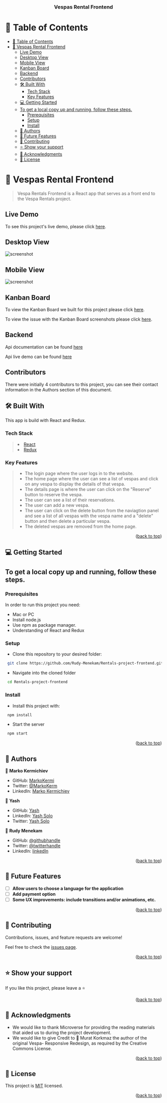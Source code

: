 <a name="readme-top"></a>

<div align="center">
  <h3><b>Vespas Rental Frontend</b></h3>
</div>
<a name="readme-top"></a>

<!-- TABLE OF CONTENTS -->

# 📗 Table of Contents

- [📗 Table of Contents](#-table-of-contents)
- [📖 Vespas Rental Frontend ](#-vespas-rental-frontend-)
  - [Live Demo](#live-demo)
  - [Desktop View](#desktop-view)
  - [Mobile View](#mobile-view)
  - [Kanban Board](#kanban-board)
  - [Backend](#backend)
  - [Contributors](#contributors)
  - [🛠 Built With ](#-built-with-)
    - [Tech Stack ](#tech-stack-)
    - [Key Features ](#key-features-)
  - [💻 Getting Started ](#-getting-started-)
  - [To get a local copy up and running, follow these steps.](#to-get-a-local-copy-up-and-running-follow-these-steps)
    - [Prerequisites](#prerequisites)
    - [Setup](#setup)
    - [Install](#install)
  - [👥 Authors ](#-authors-)
  - [🔭 Future Features ](#-future-features-)
  - [🤝 Contributing ](#-contributing-)
  - [⭐️ Show your support ](#️-show-your-support-)
  - [🙏 Acknowledgments ](#-acknowledgments-)
  - [📝 License ](#-license-)

<!-- PROJECT DESCRIPTION -->

# 📖 Vespas Rental Frontend <a name="about-project"></a>

> Vespa Rentals Frontend is a React app that serves as a front end to the Vespa Rentals project.

## Live Demo

To see this project's live demo, please click [here]().

## Desktop View

![screenshot]()

## Mobile View

![screenshot]()
## Kanban Board

To view the Kanban Board we built for this project please click [here](https://github.com/users/Rudy-Menekam/projects/3).

To view the issue with the Kanban Board screenshots please click [here](https://github.com/Rudy-Menekam/Rentals-project-frontend/issues/14).

## Backend

Api documentation can be found [here]()

Api live demo can be found [here]()

## Contributors

There were initially 4 contributors to this project, you can see their contact information in the Authors section of this document.

## 🛠 Built With <a name="built-with"></a>

This app is build with React and Redux.

### Tech Stack <a name="tech-stack"></a>

> <li><a href="https://reactjs.org/">React</a></li>
> <li><a href="https://redux.js.org/">Redux</a></li>

### Key Features <a name="key-features"></a>

> - The login page where the user logs in to the website.
> - The home page where the user can see a list of vespas and click on any vespa to display the details of that vespa.
> - The details page is where the user can click on the "Reserve" button to reserve the vespa.
> - The user can see a list of their reservations.
> - The user can add a new vespa.
> - The user can click on the delete button from the naviagtion panel and see a list of all vespas with the vespa name and a "delete" button and then delete a particular vespa.
> - The deleted vespas are removed from the home page.

<p align="right">(<a href="#readme-top">back to top</a>)</p>

<!-- GETTING STARTED -->

## 💻 Getting Started <a name="getting-started"></a>

## To get a local copy up and running, follow these steps.

### Prerequisites

In order to run this project you need:

- Mac or PC
- Install node.js
- Use npm as package manager.
- Understanding of React and Redux

### Setup

- Clone this repository to your desired folder:

```sh
 git clone https://github.com/Rudy-Menekam/Rentals-project-frontend.git
```

- Navigate into the cloned folder

```sh
 cd Rentals-project-frontend

```

### Install

- Install this project with:

```sh
 npm install
```

- Start the server

```sh
 npm start
```

<p align="right">(<a href="#readme-top">back to top</a>)</p>

<!-- AUTHORS -->

## 👥 Authors <a name="authors"></a>

👤 **Marko Kermichiev**

- GitHub: [MarkoKermi](https://github.com/MarkoKermi)
- Twitter: [@MarkoKerm](https://twitter.com/MarkoKerm)
- LinkedIn: [Marko Kermichiev](https://www.linkedin.com/in/marko-kermichiev/)

👤 **Yash**

- GitHub: [Yash](https://github.com/yash244466666)
- LinkedIn: [Yash Solo](https://www.linkedin.com/in/yash-solo)
- Twitter: [Yash Solo](https://twitter.com/yash_solo000)

👤 **Rudy Menekam**

- GitHub: [@githubhandle](https://github.com/Rudy-Menekam)
- Twitter: [@twitterhandle](https://twitter.com/MenekamR)
- LinkedIn: [linkedIn](https://www.linkedin.com/in/menekam-rudy/)

<p align="right">(<a href="#readme-top">back to top</a>)</p>

<!-- FUTURE FEATURES -->

## 🔭 Future Features <a name="future-features"></a>

- [ ] **Allow users to choose a language for the application**
- [ ] **Add payment option**
- [ ] **Some UX improvements: include transitions and/or animations, etc.**

<p align="right">(<a href="#readme-top">back to top</a>)</p>

<!-- CONTRIBUTING -->

## 🤝 Contributing <a name="contributing"></a>

Contributions, issues, and feature requests are welcome!

Feel free to check the [issues page](https://github.com/Rudy-Menekam/Rentals-project-frontend/issues).

<p align="right">(<a href="#readme-top">back to top</a>)</p>

<!-- SUPPORT -->

## ⭐️ Show your support <a name="support"></a>

If you like this project, please leave a ⭐️

<p align="right">(<a href="#readme-top">back to top</a>)</p>

<!-- ACKNOWLEDGEMENTS -->

## 🙏 Acknowledgments <a name="acknowledgements"></a>

- We would like to thank Microverse for providing the reading materials that aided us to during the project development.
- We would like to give Credit to 🙏 Murat Korkmaz the author of the original Vespa- Responsive Redesign, as required by the Creative Commons License.

<p align="right">(<a href="#readme-top">back to top</a>)</p>

<!-- LICENSE -->

## 📝 License <a name="license"></a>

This project is [MIT](./LICENSE) licensed.

<p align="right">(<a href="#readme-top">back to top</a>)</p>